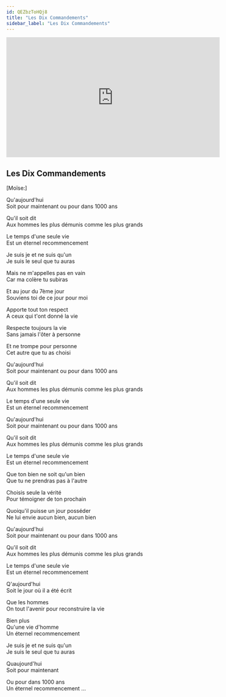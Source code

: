 ```yaml
---
id: QEZbzToHQj8
title: "Les Dix Commandements"
sidebar_label: "Les Dix Commandements"
---
```


<div class="video-float-container">
  <iframe
    width="560"
    height="315"
    src="https://www.youtube.com/embed/QEZbzToHQj8"
    title="YouTube video player"
    frameborder="0"
    allow="accelerometer; autoplay; clipboard-write; encrypted-media; gyroscope; picture-in-picture; web-share"
    referrerpolicy="strict-origin-when-cross-origin"
    allowfullscreen
  ></iframe>
</div>

## Les Dix Commandements

[Moïse:]

Qu'aujourd'hui  
Soit pour maintenant ou pour dans 1000 ans

Qu'il soit dit  
Aux hommes les plus démunis comme les plus grands

Le temps d'une seule vie  
Est un éternel recommencement

Je suis je et ne suis qu'un  
Je suis le seul que tu auras

Mais ne m'appelles pas en vain  
Car ma colère tu subiras

Et au jour du 7ème jour  
Souviens toi de ce jour pour moi

Apporte tout ton respect  
A ceux qui t'ont donné la vie

Respecte toujours la vie  
Sans jamais l'ôter à personne

Et ne trompe pour personne  
Cet autre que tu as choisi

Qu'aujourd'hui  
Soit pour maintenant ou pour dans 1000 ans

Qu'il soit dit  
Aux hommes les plus démunis comme les plus grands

Le temps d'une seule vie  
Est un éternel recommencement

Qu'aujourd'hui  
Soit pour maintenant ou pour dans 1000 ans

Qu'il soit dit  
Aux hommes les plus démunis comme les plus grands

Le temps d'une seule vie  
Est un éternel recommencement

Que ton bien ne soit qu'un bien  
Que tu ne prendras pas à l'autre

Choisis seule la vérité  
Pour témoigner de ton prochain

Quoiqu'il puisse un jour posséder  
Ne lui envie aucun bien, aucun bien

Qu'aujourd'hui  
Soit pour maintenant ou pour dans 1000 ans

Qu'il soit dit  
Aux hommes les plus démunis comme les plus grands

Le temps d'une seule vie  
Est un éternel recommencement

Q'aujourd'hui  
Soit le jour où il a été écrit

Que les hommes  
On tout l'avenir pour reconstruire la vie

Bien plus  
Qu'une vie d'homme  
Un éternel recommencement

Je suis je et ne suis qu'un  
Je suis le seul que tu auras

Quaujourd'hui  
Soit pour maintenant

Ou pour dans 1000 ans  
Un éternel recommencement ...
